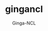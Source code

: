 ---
layout: project

permalink: /projetos/gingancl/

title: gingancl
subtitle: "Ginga-NCL"

duration: 2009 - 2016

excerpt: "Ginga-NCL is the Ginga subsystem in charge of the presentation of <a href=\"http://ncl.org.br/\">NCL</a> documents and was developed at PUC-Rio. It defines a presentation environment for declarative applications written in NCL. NCL is an XML application language that provides support for specifying spatio-temporal synchronization among media objects, media content and presentation alternatives, exhibition on multiple devices, and live producing of interactive non-linear programs."

categories: 
 - projetos
 - ferramentas
 
tags:
  - multimídia
  - ginga
  - ncl
  - telemidia
  - gingancl
  - puc-rio
  - tv digital
---